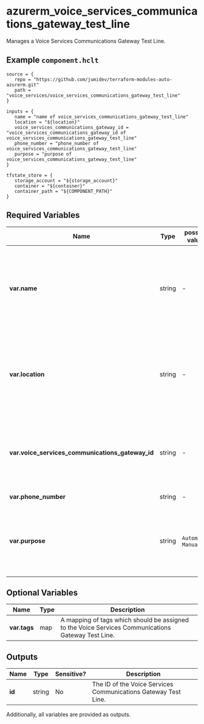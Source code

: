 # azurerm_voice_services_communications_gateway_test_line

Manages a Voice Services Communications Gateway Test Line.

## Example `component.hclt`

```hcl
source = {
   repo = "https://github.com/jumidev/terraform-modules-auto-azurerm.git" 
   path = "voice_services/voice_services_communications_gateway_test_line" 
}

inputs = {
   name = "name of voice_services_communications_gateway_test_line" 
   location = "${location}" 
   voice_services_communications_gateway_id = "voice_services_communications_gateway_id of voice_services_communications_gateway_test_line" 
   phone_number = "phone_number of voice_services_communications_gateway_test_line" 
   purpose = "purpose of voice_services_communications_gateway_test_line" 
}

tfstate_store = {
   storage_account = "${storage_account}" 
   container = "${container}" 
   container_path = "${COMPONENT_PATH}" 
}

```

## Required Variables

| Name | Type |  possible values |  Description |
| ---- | --------- |  ----------- | ----------- |
| **var.name** | string |  -  |  Specifies the name which should be used for this Voice Services Communications Gateway Test Line. Changing this forces a new resource to be created. | 
| **var.location** | string |  -  |  Specifies the Azure Region where the Voice Services Communications Gateway Test Line should exist. Changing this forces a new resource to be created. | 
| **var.voice_services_communications_gateway_id** | string |  -  |  Specifies the ID of the Voice Services Communications Gateway. Changing this forces a new resource to be created. | 
| **var.phone_number** | string |  -  |  Specifies the phone number. | 
| **var.purpose** | string |  `Automated`, `Manual`  |  The purpose of the Voice Services Communications Gateway Test Line. Possible values are `Automated` or `Manual`. | 

## Optional Variables

| Name | Type |  Description |
| ---- | --------- |  ----------- |
| **var.tags** | map |  A mapping of tags which should be assigned to the Voice Services Communications Gateway Test Line. | 



## Outputs

| Name | Type | Sensitive? | Description |
| ---- | ---- | --------- | --------- |
| **id** | string | No  | The ID of the Voice Services Communications Gateway Test Line. | 

Additionally, all variables are provided as outputs.
